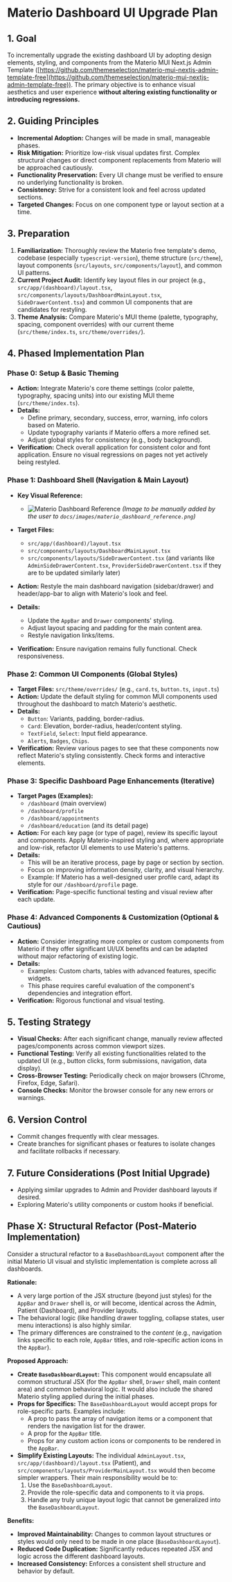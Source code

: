 # Materio Dashboard UI Upgrade Plan

## 1. Goal

To incrementally upgrade the existing dashboard UI by adopting design elements, styling, and components from the Materio MUI Next.js Admin Template ([https://github.com/themeselection/materio-mui-nextjs-admin-template-free](https://github.com/themeselection/materio-mui-nextjs-admin-template-free)). The primary objective is to enhance visual aesthetics and user experience **without altering existing functionality or introducing regressions.**

## 2. Guiding Principles

*   **Incremental Adoption:** Changes will be made in small, manageable phases.
*   **Risk Mitigation:** Prioritize low-risk visual updates first. Complex structural changes or direct component replacements from Materio will be approached cautiously.
*   **Functionality Preservation:** Every UI change must be verified to ensure no underlying functionality is broken.
*   **Consistency:** Strive for a consistent look and feel across updated sections.
*   **Targeted Changes:** Focus on one component type or layout section at a time.

## 3. Preparation

1.  **Familiarization:** Thoroughly review the Materio free template's demo, codebase (especially `typescript-version`), theme structure (`src/theme`), layout components (`src/layouts`, `src/components/layout`), and common UI patterns.
2.  **Current Project Audit:** Identify key layout files in our project (e.g., `src/app/(dashboard)/layout.tsx`, `src/components/layouts/DashboardMainLayout.tsx`, `SideDrawerContent.tsx`) and common UI components that are candidates for restyling.
3.  **Theme Analysis:** Compare Materio's MUI theme (palette, typography, spacing, component overrides) with our current theme (`src/theme/index.ts`, `src/theme/overrides/`).

## 4. Phased Implementation Plan

### Phase 0: Setup & Basic Theming

*   **Action:** Integrate Materio's core theme settings (color palette, typography, spacing units) into our existing MUI theme (`src/theme/index.ts`).
*   **Details:**
    *   Define primary, secondary, success, error, warning, info colors based on Materio.
    *   Update typography variants if Materio offers a more refined set.
    *   Adjust global styles for consistency (e.g., body background).
*   **Verification:** Check overall application for consistent color and font application. Ensure no visual regressions on pages not yet actively being restyled.

### Phase 1: Dashboard Shell (Navigation & Main Layout)

*   **Key Visual Reference:**
    *   ![Materio Dashboard Reference](./images/materio_dashboard_reference.png) *(Image to be manually added by the user to `docs/images/materio_dashboard_reference.png`)*

*   **Target Files:**
    *   `src/app/(dashboard)/layout.tsx`
    *   `src/components/layouts/DashboardMainLayout.tsx`
    *   `src/components/layouts/SideDrawerContent.tsx` (and variants like `AdminSideDrawerContent.tsx`, `ProviderSideDrawerContent.tsx` if they are to be updated similarly later)
*   **Action:** Restyle the main dashboard navigation (sidebar/drawer) and header/app-bar to align with Materio's look and feel.
*   **Details:**
    *   Update the `AppBar` and `Drawer` components' styling.
    *   Adjust layout spacing and padding for the main content area.
    *   Restyle navigation links/items.
*   **Verification:** Ensure navigation remains fully functional. Check responsiveness.

### Phase 2: Common UI Components (Global Styles)

*   **Target Files:** `src/theme/overrides/` (e.g., `card.ts`, `button.ts`, `input.ts`)
*   **Action:** Update the default styling for common MUI components used throughout the dashboard to match Materio's aesthetic.
*   **Details:**
    *   `Button`: Variants, padding, border-radius.
    *   `Card`: Elevation, border-radius, header/content styling.
    *   `TextField`, `Select`: Input field appearance.
    *   `Alerts`, `Badges`, `Chips`.
*   **Verification:** Review various pages to see that these components now reflect Materio's styling consistently. Check forms and interactive elements.

### Phase 3: Specific Dashboard Page Enhancements (Iterative)

*   **Target Pages (Examples):**
    *   `/dashboard` (main overview)
    *   `/dashboard/profile`
    *   `/dashboard/appointments`
    *   `/dashboard/education` (and its detail page)
*   **Action:** For each key page (or type of page), review its specific layout and components. Apply Materio-inspired styling and, where appropriate and low-risk, refactor UI elements to use Materio's patterns.
*   **Details:**
    *   This will be an iterative process, page by page or section by section.
    *   Focus on improving information density, clarity, and visual hierarchy.
    *   Example: If Materio has a well-designed user profile card, adapt its style for our `/dashboard/profile` page.
*   **Verification:** Page-specific functional testing and visual review after each update.

### Phase 4: Advanced Components & Customization (Optional & Cautious)

*   **Action:** Consider integrating more complex or custom components from Materio if they offer significant UI/UX benefits and can be adapted without major refactoring of existing logic.
*   **Details:**
    *   Examples: Custom charts, tables with advanced features, specific widgets.
    *   This phase requires careful evaluation of the component's dependencies and integration effort.
*   **Verification:** Rigorous functional and visual testing.

## 5. Testing Strategy

*   **Visual Checks:** After each significant change, manually review affected pages/components across common viewport sizes.
*   **Functional Testing:** Verify all existing functionalities related to the updated UI (e.g., button clicks, form submissions, navigation, data display).
*   **Cross-Browser Testing:** Periodically check on major browsers (Chrome, Firefox, Edge, Safari).
*   **Console Checks:** Monitor the browser console for any new errors or warnings.

## 6. Version Control

*   Commit changes frequently with clear messages.
*   Create branches for significant phases or features to isolate changes and facilitate rollbacks if necessary.

## 7. Future Considerations (Post Initial Upgrade)

*   Applying similar upgrades to Admin and Provider dashboard layouts if desired.
*   Exploring Materio's utility components or custom hooks if beneficial.

## Phase X: Structural Refactor (Post-Materio Implementation)

Consider a structural refactor to a `BaseDashboardLayout` component after the initial Materio UI visual and stylistic implementation is complete across all dashboards.

**Rationale:**
*   A very large portion of the JSX structure (beyond just styles) for the `AppBar` and `Drawer` shell is, or will become, identical across the Admin, Patient (Dashboard), and Provider layouts.
*   The behavioral logic (like handling drawer toggling, collapse states, user menu interactions) is also highly similar.
*   The primary differences are constrained to the *content* (e.g., navigation links specific to each role, `AppBar` titles, and role-specific action icons in the `AppBar`).

**Proposed Approach:**
*   **Create `BaseDashboardLayout`:** This component would encapsulate all common structural JSX (for the `AppBar` shell, `Drawer` shell, main content area) and common behavioral logic. It would also include the shared Materio styling applied during the initial phases.
*   **Props for Specifics:** The `BaseDashboardLayout` would accept props for role-specific parts. Examples include:
    *   A prop to pass the array of navigation items or a component that renders the navigation list for the drawer.
    *   A prop for the `AppBar` title.
    *   Props for any custom action icons or components to be rendered in the `AppBar`.
*   **Simplify Existing Layouts:** The individual `AdminLayout.tsx`, `src/app/(dashboard)/layout.tsx` (Patient), and `src/components/layouts/ProviderMainLayout.tsx` would then become simpler wrappers. Their main responsibility would be to:
    1.  Use the `BaseDashboardLayout`.
    2.  Provide the role-specific data and components to it via props.
    3.  Handle any truly unique layout logic that cannot be generalized into the `BaseDashboardLayout`.

**Benefits:**
*   **Improved Maintainability:** Changes to common layout structures or styles would only need to be made in one place (`BaseDashboardLayout`).
*   **Reduced Code Duplication:** Significantly reduces repeated JSX and logic across the different dashboard layouts.
*   **Increased Consistency:** Enforces a consistent shell structure and behavior by default. 